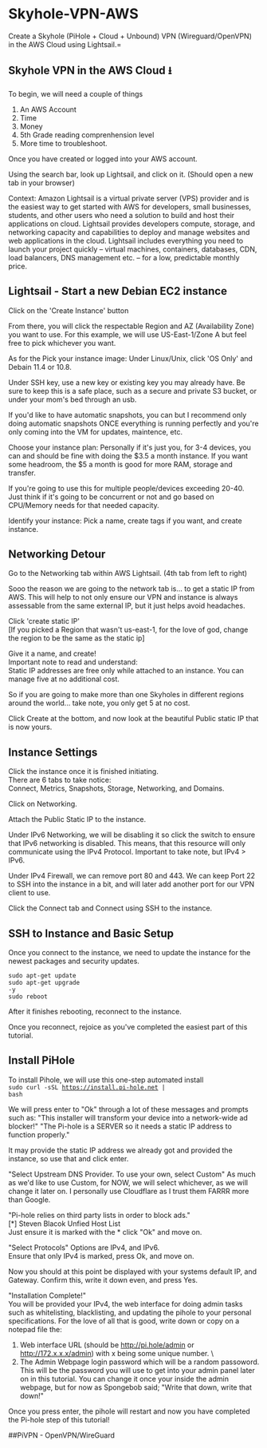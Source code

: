 # Skyhole-VPN-AWS
Create a Skyhole (PiHole + Cloud + Unbound) VPN (Wireguard/OpenVPN) in the AWS Cloud using Lightsail.=

## Skyhole VPN in the AWS Cloud &#11123;

To begin, we will need a couple of things

1. An AWS Account
2. Time
3. Money
4. 5th Grade reading comprenhension level
5. More time to troubleshoot.

Once you have created or logged into your AWS account.

Using the search bar, look up Lightsail, and click on it. (Should open a new tab in your browser)

Context: Amazon Lightsail is a virtual private server (VPS) provider and is the easiest way to get started with AWS for developers, small businesses, students, and other users who need a solution to build and host their applications on cloud. Lightsail provides developers compute, storage, and networking capacity and capabilities to deploy and manage websites and web applications in the cloud. Lightsail includes everything you need to launch your project quickly – virtual machines, containers, databases, CDN, load balancers, DNS management etc. – for a low, predictable monthly price. <br>

## Lightsail - Start a new Debian EC2 instance

Click on the 'Create Instance' button

From there, you will click the respectable Region and AZ (Availability Zone) you want to use. For this example, we will use US-East-1/Zone A but feel free to pick whichever you want.

As for the Pick your instance image:
Under Linux/Unix, click 'OS Only' and Debain 11.4 or 10.8.

Under SSH key, use a new key or existing key you may already have. Be sure to keep this is a safe place, such as a secure and private S3 bucket, or under your mom's bed through an usb.

If you'd like to have automatic snapshots, you can but I recommend only doing automatic snapshots ONCE everything is running perfectly and you're only coming into the VM for updates, maintence, etc.

Choose your instance plan:
Personally if it's just you, for 3-4 devices, you can and should be fine with doing the $3.5 a month instance. If you want some headroom, the $5 a month is good for more RAM, storage and transfer.

If you're going to use this for multiple people/devices exceeding 20-40. Just think if it's going to be concurrent or not and go based on CPU/Memory needs for that needed capacity.

Identify your instance:
Pick a name, create tags if you want, and create instance.

## Networking Detour
Go to the Networking tab within AWS Lightsail. (4th tab from left to right)

Sooo the reason we are going to the network tab is... to get a static IP from AWS. This will help to not only ensure our VPN and instance is always assessable from the same external IP, but it just helps avoid headaches.

Click 'create static IP'\
[If you picked a Region that wasn't us-east-1, for the love of god, change the region to be the same as the static ip]

Give it a name, and create! \
Important note to read and understand: \
Static IP addresses are free only while attached to an instance. You can manage five at no additional cost.

So if you are going to make more than one Skyholes in different regions around the world... take note, you only get 5 at no cost.

Click Create at the bottom, and now look at the beautiful Public static IP that is now yours.

## Instance Settings

Click the instance once it is finished initiating. \
There are 6 tabs to take notice: \
Connect, Metrics, Snapshots, Storage, Networking, and Domains.

Click on Networking.

Attach the Public Static IP to the instance.

Under IPv6 Networking, we will be disabling it so click the switch to ensure that IPv6 networking is disabled. This means, that this resource will only communicate using the IPv4 Protocol. Important to take note, but IPv4 > IPv6. 

Under IPv4 Firewall, we can remove port 80 and 443. We can keep Port 22 to SSH into the instance in a bit, and will later add another port for our VPN client to use.

Click the Connect tab and Connect using SSH to the instance.

## SSH to Instance and Basic Setup

Once you connect to the instance, we need to update the instance for the newest packages and security updates. 

<code>sudo apt-get update</code><br>
<code>sudo apt-get upgrade -y</code><br>
<code>sudo reboot</code><br>

After it finishes rebooting, reconnect to the instance.

Once you reconnect, rejoice as you've completed the easiest part of this tutorial.

## Install PiHole

To install Pihole, we will use this one-step automated install \
<code>sudo curl -sSL https://install.pi-hole.net | bash </code>

We will press enter to "Ok" through a lot of these messages and prompts such as:
"This installer will transform your device into a network-wide ad blocker!"
"The Pi-hole is a SERVER so it needs a static IP address to function properly."

It may provide the static IP address we already got and provided the instance, so use that and click enter.

"Select Upstream DNS Provider. To use your own, select Custom"
As much as we'd like to use Custom, for NOW, we will select whichever, as we will change it later on. I personally use Cloudflare as I trust them FARRR more than Google.

"Pi-hole relies on third party lists in order to block ads." <br>
[*] Steven Blacok Unfied Host List \
Just ensure it is marked with the * click "Ok" and move on.

"Select Protocols" Options are IPv4, and IPv6. \
Ensure that only IPv4 is marked, press Ok, and move on.

Now you should at this point be displayed with your systems default IP, and Gateway. Confirm this, write it down even, and press Yes.

"Installation Complete!" \
You will be provided your IPv4, the web interface for doing admin tasks such as whitelisting, blacklisting, and updating the pihole to your personal specifications. For the love of all that is good, write down or copy on a notepad file the: <br>
1. Web interface URL (should be http://pi.hole/admin or http://172.x.x.x/admin) with x being some unique number. \ 
2. The Admin Webpage login password which will be a random passoword. This will be the password you will use to get into your admin panel later on in this tutorial. You can change it once your inside the admin webpage, but for now as Spongebob said; "Write that down, write that down!"

Once you press enter, the pihole will restart and now you have completed the Pi-hole step of this tutorial!

##PiVPN - OpenVPN/WireGuard